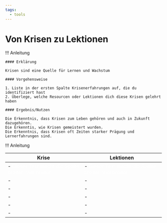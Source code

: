 ```yaml
---
tags:
  - tools
---
```


# Von Krisen zu Lektionen

!!! Anleitung

    #### Erklärung

    Krisen sind eine Quelle für Lernen und Wachstum

    #### Vorgehensweise

    1. Liste in der ersten Spalte Krisenerfahrungen auf, die du identifiziert hast
    2. Überlege, welche Resourcen oder Lektionen dich diese Krisen gelehrt haben

    #### Ergebnis/Nutzen

    Die Erkenntnis, dass Krisen zum Leben gehören und auch in Zukunft dazugehören.
    Die Erkenntis, wie Krisen gemeistert wurden.
    Die Erkenntnis, dass Krisen oft Zeiten starker Prägung und Lernerfahrungen sind.

!!! Anleitung

    

| Krise                                                                    | Lektionen                                                                |
| ------------------------------------------------------------------------ | ------------------------------------------------------------------------ |
| - <span style="color:white;">Dieser Text macht die Spalte breiter. Viel breiter. </span> | - <span style="color:white;">Dieser Text macht die Spalte breiter. Viel breiter. </span> |
| -                                                                        | -                                                                        |
| -                                                                        | -                                                                        |
| -                                                                        | -                                                                        |
| -                                                                        | -                                                                        |
| -                                                                        | -                                                                        |
